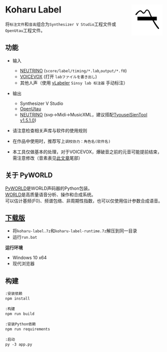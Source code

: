 # Koharu Label<img alt="" style="float:right" width="100" src="public/favicon.svg">
将`标注文件`和`音高`组合为`Synthesizer V Studio`工程文件或`OpenUtau`工程文件。  


## 功能
- 输入
  - [NEUTRINO](https://studio-neutrino.com/) (`score/label/timing/*.lab`,`output/*.f0`)
  - [VOICEVOX](https://voicevox.hiroshiba.jp/) (打开 `labファイルを書き出し`)
  - 其他人声（使用 [vLabeler](https://github.com/sdercolin/vlabeler/) `Sinsy lab 标注器` 手动标注）
- 输出
  - Synthesizer V Studio
  - [OpenUtau](https://github.com/stakira/OpenUtau/)
  - [NEUTRINO](https://n3utrino.work/) (svp->Midi->MusicXML，建议搭配[TyouseiSienTool v1.5.1.0](https://github.com/sigprogramming/tyouseisientool/releases/tag/v1.5.1.0))
  
- 请注意检查相关声库与软件的使用规则
- 在作品中使用时，推荐写上`调校协力：角色名(软件名)`
- 本工具仅做基本的处理，对于VOICEVOX，爆破音之前的元音可能提前结束，需注意修改（音素表见[此文章](https://www.bilibili.com/read/cv14176406)尾部[](https://i0.hdslb.com/bfs/article/4d91f86b7be624085a42f43b269585ed55458a04.jpg)）


## 关于 PyWORLD
[PyWORLD](https://github.com/JeremyCCHsu/Python-Wrapper-for-World-Vocoder/)是WORLD声码器的Python包装。  
[WORLD](https://github.com/mmorise/World/)是高质量语音分析、操作和合成系统。  
可以估计基频(F0)、频谱包络、非周期性指数，也可以仅使用估计参数合成语音。  


## [下载版](https://pan.baidu.com/s/1fJgz6Resv2gt_GJaLMw6Tw?pwd=khrr)
- 将`koharu-label.7z`和`koharu-label-runtime.7z`解压到同一目录
- 运行`run.bat`

**运行环境**
- Windows 10 x64
- 现代浏览器


## 构建
```batch
:安装依赖
npm install

:构建
npm run build

:安装Python依赖
npm run requirements

:启动
py -3 app.py
```